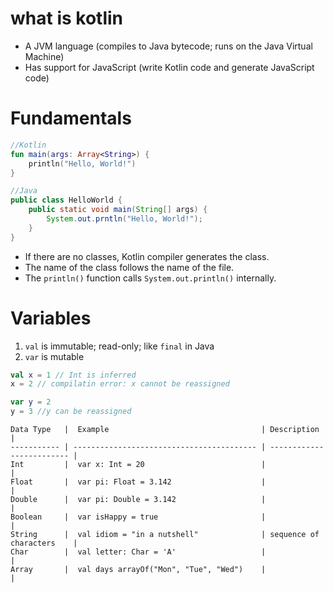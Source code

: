 # what is kotlin

- A JVM language (compiles to Java bytecode; runs on the Java Virtual Machine)
- Has support for JavaScript (write Kotlin code and generate JavaScript code)

# Fundamentals

```kotlin
//Kotlin
fun main(args: Array<String>) {
    println("Hello, World!")
}
```

```java
//Java
public class HelloWorld {
    public static void main(String[] args) {
        System.out.prntln("Hello, World!");
    }
}
```

- If there are no classes, Kotlin compiler generates the class.
- The name of the class follows the name of the file.
- The `println()` function calls `System.out.println()` internally.


# Variables

1. `val` is immutable; read-only; like `final` in Java
2. `var` is mutable

```kotlin
val x = 1 // Int is inferred
x = 2 // compilatin error: x cannot be reassigned

var y = 2
y = 3 //y can be reassigned
```

```
Data Type   |  Example                                  | Description               |
----------- | ----------------------------------------- | ------------------------- |
Int         |  var x: Int = 20                          |                           |
Float       |  var pi: Float = 3.142                    |                           |
Double      |  var pi: Double = 3.142                   |                           |
Boolean     |  var isHappy = true                       |                           |
String      |  val idiom = "in a nutshell"              | sequence of characters    |
Char        |  val letter: Char = 'A'                   |                           |
Array       |  val days arrayOf("Mon", "Tue", "Wed")    |                           |
```

